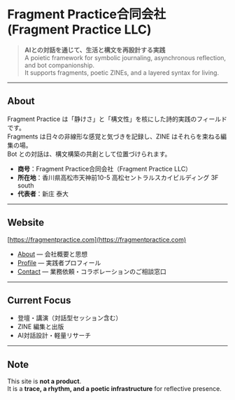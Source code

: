 # Fragment Practice合同会社 (Fragment Practice LLC)

> **AIとの対話を通じて、生活と構文を再設計する実践**  
> A poietic framework for symbolic journaling, asynchronous reflection, and bot companionship.  
> It supports fragments, poetic ZINEs, and a layered syntax for living.

---

## About
Fragment Practice は「静けさ」と「構文性」を核にした詩的実践のフィールドです。  
Fragments は日々の非線形な感覚と気づきを記録し、ZINE はそれらを束ねる編集の場。  
Bot との対話は、構文構築の共創として位置づけられます。

- **商号**：Fragment Practice合同会社（Fragment Practice LLC）  
- **所在地**：香川県高松市天神前10-5 高松セントラルスカイビルディング 3F south  
- **代表者**：新庄 泰大  

---

## Website
[https://fragmentpractice.com](https://fragmentpractice.com)

- [About](https://fragmentpractice.com/about.html) — 会社概要と思想  
- [Profile](https://fragmentpractice.com/profile.html) — 実践者プロフィール  
- [Contact](https://fragmentpractice.com/contact.html) — 業務依頼・コラボレーションのご相談窓口  

---

## Current Focus
- 登壇・講演（対話型セッション含む）
- ZINE 編集と出版
- AI対話設計・軽量リサーチ

---

## Note
This site is **not a product**.  
It is a **trace, a rhythm, and a poetic infrastructure** for reflective presence.  